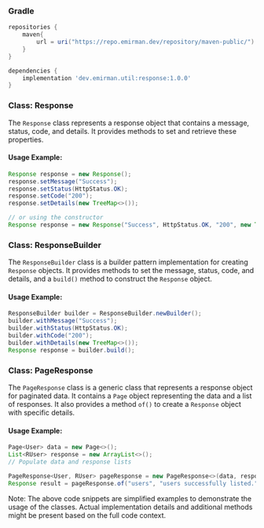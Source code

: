 ### Gradle

```gradle
repositories {
    maven{
        url = uri("https://repo.emirman.dev/repository/maven-public/")
    }
}

dependencies {
    implementation 'dev.emirman.util:response:1.0.0'
}

```

### Class: Response

The `Response` class represents a response object that contains a message, status, code, and details. It provides methods to set and retrieve these properties.

#### Usage Example:
```java
Response response = new Response();
response.setMessage("Success");
response.setStatus(HttpStatus.OK);
response.setCode("200");
response.setDetails(new TreeMap<>());

// or using the constructor
Response response = new Response("Success", HttpStatus.OK, "200", new TreeMap<>());
```

### Class: ResponseBuilder

The `ResponseBuilder` class is a builder pattern implementation for creating `Response` objects. It provides methods to set the message, status, code, and details, and a `build()` method to construct the `Response` object.

#### Usage Example:
```java
ResponseBuilder builder = ResponseBuilder.newBuilder();
builder.withMessage("Success");
builder.withStatus(HttpStatus.OK);
builder.withCode("200");
builder.withDetails(new TreeMap<>());
Response response = builder.build();
```

### Class: PageResponse

The `PageResponse` class is a generic class that represents a response object for paginated data. It contains a `Page` object representing the data and a list of responses. It also provides a method `of()` to create a `Response` object with specific details.

#### Usage Example:
```java
Page<User> data = new Page<>();
List<RUser> response = new ArrayList<>();
// Populate data and response lists

PageResponse<User, RUser> pageResponse = new PageResponse<>(data, response);
Response result = pageResponse.of("users", "users successfully listed.");
```

Note: The above code snippets are simplified examples to demonstrate the usage of the classes. Actual implementation details and additional methods might be present based on the full code context.
